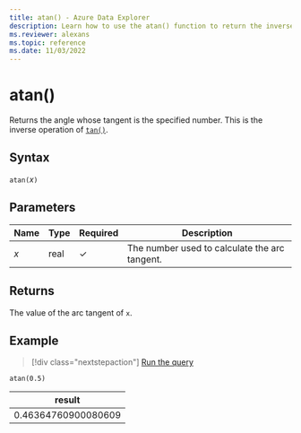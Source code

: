 ```yaml
---
title: atan() - Azure Data Explorer
description: Learn how to use the atan() function to return the inverse operation of tan().
ms.reviewer: alexans
ms.topic: reference
ms.date: 11/03/2022
---
```

# atan()

Returns the angle whose tangent is the specified number. This is the inverse operation of [`tan()`](tanfunction.md).

## Syntax

`atan(`*x*`)`

## Parameters

| Name | Type | Required | Description |
|--|--|--|--|
| *x* | real | &check; | The number used to calculate the arc tangent.|

## Returns

The value of the arc tangent of `x`.

## Example

> [!div class="nextstepaction"]
> <a href="https://dataexplorer.azure.com/clusters/help/databases/Samples?query=H4sIAAAAAAAAAysoyswrUShKLS7NKbFNLEnM0zDQM9UEACNi3wIWAAAA" target="_blank">Run the query</a>

```kusto
atan(0.5)
```

|result|
|---|
|0.46364760900080609|
